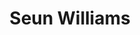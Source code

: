 ---
title: Seun Williams
featured_image: https://res.cloudinary.com/softcomux/image/upload/v1533824297/sfc/headers/leadership-header-adj.png
image_description: Black and white collage of business executives
name: Seun Williams
designation: Chief Marketing Officer
profile: executive
position: 4
image: https://res.cloudinary.com/softcomux/image/upload/v1533825970/sfc/leadership/seun.png
summary: |-
    Lorem ipsum is placeholder text commonly used in the graphic,  print, and publishing industries for previewing layouts and visual mockups
detail: |-
    Seun Williams became Softcom Chief Marketing Officer in 2018 after 4 years at BRANDWORX serving as Senior Brands and Projects Lead (Nigeria) and Country Marketing Manager. Before that Seun ran digital strategy for South African advertising agency Base2 Agency, and worked as Brand Manager, e-Business at Zenith Bank Plc. Seun partners with CEOs, founders and executives in managing brands and marketing strategies. The Lagos-born Seun is also a graduate of the Solvay Brussels School.
---